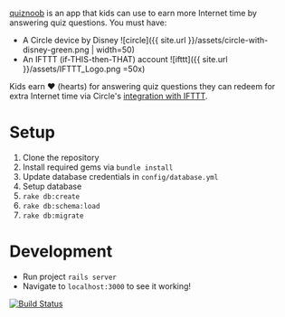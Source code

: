 [quiznoob](https://github.com/johncallahan/quiznoob-flutter) is an app that kids can use to earn more Internet time by answering quiz questions.  You must have:

* A Circle device by Disney ![circle]({{ site.url }}/assets/circle-with-disney-green.png | width=50)
* An IFTTT (if-THIS-then-THAT) account ![ifttt]({{ site.url }}/assets/IFTTT_Logo.png =50x)

Kids earn :hearts: (hearts) for answering quiz questions they can redeem for extra Internet time via Circle's [integration with IFTTT](https://medium.com/building-circle/ask-alexa-about-your-circle-and-pause-ae3fdbba9a50).

# Setup

1. Clone the repository
2. Install required gems via `bundle install`
3. Update database credentials in `config/database.yml`
3. Setup database
  1. `rake db:create`
  2. `rake db:schema:load`
  3. `rake db:migrate`

# Development

* Run project `rails server`
* Navigate to `localhost:3000` to see it working!

[![Build Status](https://travis-ci.org/johncallahan/quiznoob.svg?branch=master)](https://travis-ci.org/johncallahan/quiznoob)
